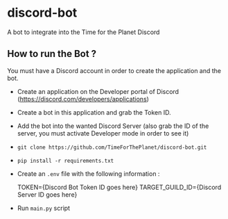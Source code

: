 # discord-bot
A bot to integrate into the Time for the Planet Discord

## How to run the Bot ?

You must have a Discord account in order to create the application and the bot.

- Create an application on the Developer portal of Discord (https://discord.com/developers/applications)
- Create a bot in this application and grab the Token ID.
- Add the bot into the wanted Discord Server (also grab the ID of the server, you must activate Developer mode in order to see it)
- `git clone https://github.com/TimeForThePlanet/discord-bot.git`
- `pip install -r requirements.txt`
- Create an `.env` file with the following information :

    
    TOKEN={Discord Bot Token ID goes here}
    TARGET_GUILD_ID={Discord Server ID goes here}

- Run `main.py` script
